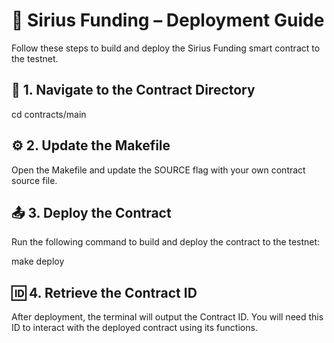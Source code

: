 # 🚀 Sirius Funding – Deployment Guide

Follow these steps to build and deploy the Sirius Funding smart contract to the testnet.
## 📂 1. Navigate to the Contract Directory

cd contracts/main

## ⚙️ 2. Update the Makefile

Open the Makefile and update the SOURCE flag with your own contract source file.
## 📤 3. Deploy the Contract

Run the following command to build and deploy the contract to the testnet:

make deploy

## 🆔 4. Retrieve the Contract ID

After deployment, the terminal will output the Contract ID.
You will need this ID to interact with the deployed contract using its functions.